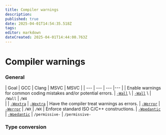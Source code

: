 ```yaml
---
title: Compiler warnings
description: 
published: true
date: 2025-04-01T14:54:35.518Z
tags: 
editor: markdown
dateCreated: 2025-04-01T14:44:00.763Z
---
```


# Compiler warnings




### General

| Goal | GCC | Clang | MSVC | MSVC |
| --- | --- | --- |--- |
| Enable warnings for common coding mistakes and/or potential errors. | [`-Wall`](https://clang.llvm.org/docs/DiagnosticsReference.html#wall) \ | [`-Wall`](https://clang.llvm.org/docs/DiagnosticsReference.html#wall) \ | `/Wall` | `/W4` \
|  | [`-Wextra`](https://clang.llvm.org/docs/DiagnosticsReference.html#wextra) |  [`-Wextra`](https://clang.llvm.org/docs/DiagnosticsReference.html#wextra)
| Have the compiler treat warnings as errors. | [`-Werror`](https://gcc.gnu.org/onlinedocs/gcc/Warning-Options.html) | [`-Werror`](https://gcc.gnu.org/onlinedocs/gcc/Warning-Options.html) | `/WX` | `/WX`
| Enforce standard ISO C/C++ constructions. | [`-Wpedantic`](https://gcc.gnu.org/onlinedocs/gcc/Warning-Options.html) | [`-Wpedantic`](https://gcc.gnu.org/onlinedocs/gcc/Warning-Options.html) | `/permissive-` | `/permissive-`

### Type conversion


